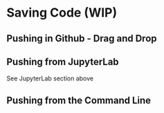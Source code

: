 # Saving Code (WIP)
## Pushing in Github - Drag and Drop
## Pushing from JupyterLab
See JupyterLab section above
## Pushing from the Command Line
